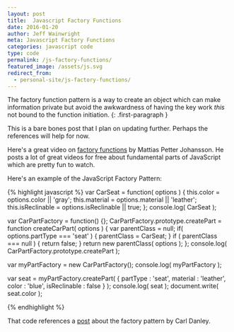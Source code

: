 ```yaml
---
layout: post
title:  Javascript Factory Functions
date: 2016-01-20
author: Jeff Wainwright
meta: Javascript Factory Functions
categories: javascript code
type: code
permalink: /js-factory-functions/
featured_image: /assets/js.svg
redirect_from:
  - personal-site/js-factory-functions/
---
```


The factory function pattern is a way to create an object which can make information private but avoid the awkwardness of having the key work _this_ not bound to the function initiation.
{: .first-paragraph }

This is a bare bones post that I plan on updating further. Perhaps the references will help for now.

Here's a great video on [factory functions](//www.youtube.com/watch?v=ImwrezYhw4w) by Mattias Petter Johansson. He posts a lot of great videos for free about fundamental parts of JavaScript which are pretty fun to watch.

Here's an example of the JavaScript Factory Pattern:

{% highlight javascript %}
var CarSeat = function( options ) {
  this.color = options.color || 'gray';
  this.material = options.material || 'leather';
  this.isReclinable = options.isReclinable || true;
};
console.log( CarSeat );

var CarPartFactory = function() {};
CarPartFactory.prototype.createPart = function createCarPart( options ) {
  var parentClass = null;
  if( options.partType === 'seat' ) {
    parentClass = CarSeat;
  }
  if ( parentClass === null ) {
    return false;
  }
  return new parentClass( options );
};
console.log( CarPartFactory.prototype.createPart );

var myPartFactory = new CarPartFactory();
console.log( myPartFactory );

var seat = myPartFactory.createPart( {
  partType : 'seat',
  material : 'leather',
  color : 'blue',
  isReclinable : false
} );
console.log( seat );
document.write( seat.color );

{% endhighlight %}

That code references a [post](//carldanley.com/js-factory-pattern/) about the factory pattern by Carl Danley.




